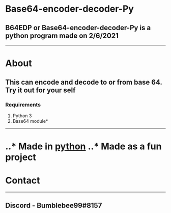 # Base64-encoder-decoder-Py
## B64EDP or Base64-encoder-decoder-Py is a python program made on **2/6/2021**
------
# About
## This can **encode** and **decode** to or from base 64. Try it out for your self
### Requirements
1. Python 3
2. Base64 module*
------
..* Made in [python](https://www.python.org/)
..* Made as a fun project
======
# Contact
------
## Discord - Bumblebee99#8157
